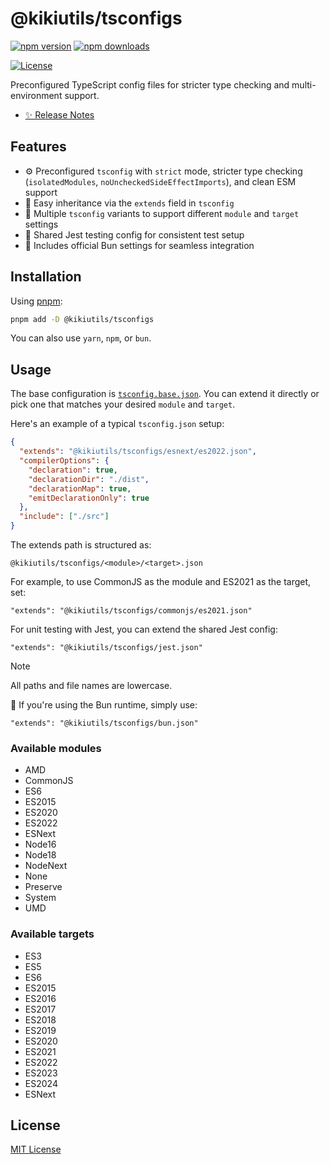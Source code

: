 # @kikiutils/tsconfigs

[![npm version][npm-version-src]][npm-version-href]
[![npm downloads][npm-downloads-src]][npm-downloads-href]
<!-- [![codecov][codecov-src]][codecov-href] -->
[![License][license-src]][license-href]

Preconfigured TypeScript config files for stricter type checking and multi-environment support.

- [✨ Release Notes](./CHANGELOG.md)

## Features

- ⚙️ Preconfigured `tsconfig` with `strict` mode, stricter type checking (`isolatedModules`, `noUncheckedSideEffectImports`), and clean ESM support
- 🧬 Easy inheritance via the `extends` field in `tsconfig`
- 🔀 Multiple `tsconfig` variants to support different `module` and `target` settings
- 🧪 Shared Jest testing config for consistent test setup
- 🍞 Includes official Bun settings for seamless integration

## Installation

Using [pnpm](https://pnpm.io):

```bash
pnpm add -D @kikiutils/tsconfigs
```

You can also use `yarn`, `npm`, or `bun`.

## Usage

The base configuration is [`tsconfig.base.json`](./tsconfig.base.json).
You can extend it directly or pick one that matches your desired `module` and `target`.

Here's an example of a typical `tsconfig.json` setup:

```json
{
  "extends": "@kikiutils/tsconfigs/esnext/es2022.json",
  "compilerOptions": {
    "declaration": true,
    "declarationDir": "./dist",
    "declarationMap": true,
    "emitDeclarationOnly": true
  },
  "include": ["./src"]
}
```

The extends path is structured as:

```
@kikiutils/tsconfigs/<module>/<target>.json
```

For example, to use CommonJS as the module and ES2021 as the target, set:

```
"extends": "@kikiutils/tsconfigs/commonjs/es2021.json"
```

For unit testing with Jest, you can extend the shared Jest config:

```
"extends": "@kikiutils/tsconfigs/jest.json"
```

> [!NOTE]
> All paths and file names are lowercase.
>
> 🍞 If you're using the Bun runtime, simply use:
>
> ```
> "extends": "@kikiutils/tsconfigs/bun.json"
> ```

### Available modules

- AMD
- CommonJS
- ES6
- ES2015
- ES2020
- ES2022
- ESNext
- Node16
- Node18
- NodeNext
- None
- Preserve
- System
- UMD

### Available targets

- ES3
- ES5
- ES6
- ES2015
- ES2016
- ES2017
- ES2018
- ES2019
- ES2020
- ES2021
- ES2022
- ES2023
- ES2024
- ESNext

## License

[MIT License](./LICENSE)

<!-- Badges -->
[npm-version-href]: https://npmjs.com/package/@kikiutils/tsconfigs
[npm-version-src]: https://img.shields.io/npm/v/@kikiutils/tsconfigs/latest.svg?style=flat&colorA=18181B&colorB=28CF8D

[npm-downloads-href]: https://npmjs.com/package/@kikiutils/tsconfigs
[npm-downloads-src]: https://img.shields.io/npm/dm/@kikiutils/tsconfigs.svg?style=flat&colorA=18181B&colorB=28CF8D

<!-- [codecov-href]: https://codecov.io/gh/kikiutils/node-tsconfigs
[codecov-src]: https://codecov.io/gh/kikiutils/node-tsconfigs/graph/badge.svg?token=RNU7FNG8HD -->

[license-href]: https://github.com/kikiutils/node-tsconfigs/blob/main/LICENSE
[license-src]: https://img.shields.io/npm/l/@kikiutils/tsconfigs.svg?style=flat&colorA=18181B&colorB=28CF8D
